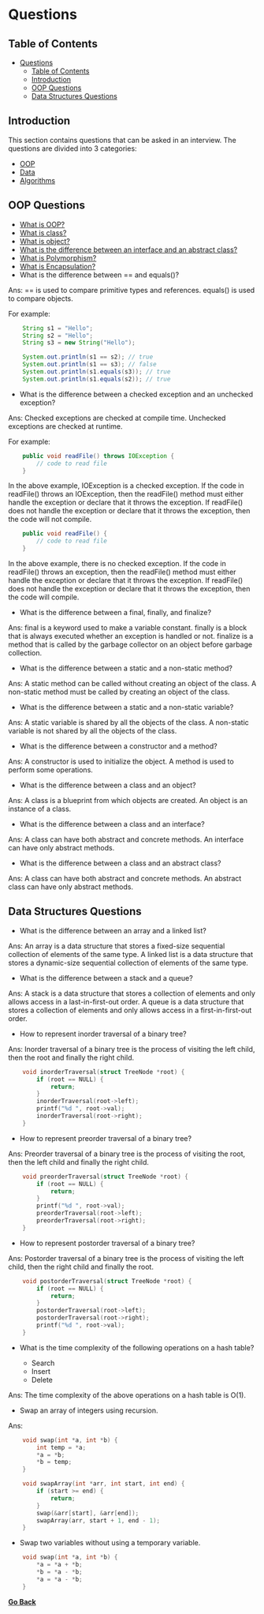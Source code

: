 # Questions

## Table of Contents
- [Questions](#questions)
  - [Table of Contents](#table-of-contents)
  - [Introduction](#introduction)
  - [OOP Questions](#oop-questions)
  - [Data Structures Questions](#data-structures-questions)

## Introduction

This section contains questions that can be asked in an interview. The questions are divided into 3 categories:

* [OOP](../OOP/Overview.md)
* [Data](../DataStructure/Overview.md)
* [Algorithms](../Algorithms/Overview.md)

## OOP Questions

* [What is OOP?](../OOP/Overview.md#what-is-oop)
* [What is class?](../OOP/Class.md#what-is-a-class)
* [What is object?](../OOP/Class.md#object)
* [What is the difference between an interface and an abstract class?](../OOP/Abstraction.md#abstract-vs-interface)
* [What is Polymorphism?](../OOP/Polymorphism.md#what-is-polymorphism)
* [What is Encapsulation?](../OOP/Encapsulation.md#what-is-encapsulation)
* What is the difference between == and equals()?
  
Ans: == is used to compare primitive types and references. equals() is used to compare objects.
  
For example:

```java
    String s1 = "Hello";
    String s2 = "Hello";
    String s3 = new String("Hello");

    System.out.println(s1 == s2); // true
    System.out.println(s1 == s3); // false
    System.out.println(s1.equals(s3)); // true
    System.out.println(s1.equals(s2)); // true
```

* What is the difference between a checked exception and an unchecked exception?

Ans: Checked exceptions are checked at compile time. Unchecked exceptions are checked at runtime.

For example:

```java
    public void readFile() throws IOException {
        // code to read file
    }
```

In the above example, IOException is a checked exception. If the code in readFile() throws an IOException, then the readFile() method must either handle the exception or declare that it throws the exception. If readFile() does not handle the exception or declare that it throws the exception, then the code will not compile.

```java
    public void readFile() {
        // code to read file
    }
```

In the above example, there is no checked exception. If the code in readFile() throws an exception, then the readFile() method must either handle the exception or declare that it throws the exception. If readFile() does not handle the exception or declare that it throws the exception, then the code will compile.

* What is the difference between a final, finally, and finalize?

Ans: final is a keyword used to make a variable constant. finally is a block that is always executed whether an exception is handled or not. finalize is a method that is called by the garbage collector on an object before garbage collection.

* What is the difference between a static and a non-static method?

Ans: A static method can be called without creating an object of the class. A non-static method must be called by creating an object of the class.

* What is the difference between a static and a non-static variable?

Ans: A static variable is shared by all the objects of the class. A non-static variable is not shared by all the objects of the class.

* What is the difference between a constructor and a method?

Ans: A constructor is used to initialize the object. A method is used to perform some operations.

* What is the difference between a class and an object?

Ans: A class is a blueprint from which objects are created. An object is an instance of a class.

* What is the difference between a class and an interface?

Ans: A class can have both abstract and concrete methods. An interface can have only abstract methods.

* What is the difference between a class and an abstract class?

Ans: A class can have both abstract and concrete methods. An abstract class can have only abstract methods.

## Data Structures Questions

* What is the difference between an array and a linked list?

Ans: An array is a data structure that stores a fixed-size sequential collection of elements of the same type. A linked list is a data structure that stores a dynamic-size sequential collection of elements of the same type.

* What is the difference between a stack and a queue?

Ans: A stack is a data structure that stores a collection of elements and only allows access in a last-in-first-out order. A queue is a data structure that stores a collection of elements and only allows access in a first-in-first-out order.

* How to represent inorder traversal of a binary tree?

Ans: Inorder traversal of a binary tree is the process of visiting the left child, then the root and finally the right child.

```c
    void inorderTraversal(struct TreeNode *root) {
        if (root == NULL) {
            return;
        }
        inorderTraversal(root->left);
        printf("%d ", root->val);
        inorderTraversal(root->right);
    }
```

* How to represent preorder traversal of a binary tree?

Ans: Preorder traversal of a binary tree is the process of visiting the root, then the left child and finally the right child.

```c
    void preorderTraversal(struct TreeNode *root) {
        if (root == NULL) {
            return;
        }
        printf("%d ", root->val);
        preorderTraversal(root->left);
        preorderTraversal(root->right);
    }
```

* How to represent postorder traversal of a binary tree?

Ans: Postorder traversal of a binary tree is the process of visiting the left child, then the right child and finally the root.

```c
    void postorderTraversal(struct TreeNode *root) {
        if (root == NULL) {
            return;
        }
        postorderTraversal(root->left);
        postorderTraversal(root->right);
        printf("%d ", root->val);
    }
```

* What is the time complexity of the following operations on a hash table?

  * Search
  * Insert
  * Delete

Ans: The time complexity of the above operations on a hash table is O(1).

* Swap an array of integers using recursion.

Ans:

```c
    void swap(int *a, int *b) {
        int temp = *a;
        *a = *b;
        *b = temp;
    }

    void swapArray(int *arr, int start, int end) {
        if (start >= end) {
            return;
        }
        swap(&arr[start], &arr[end]);
        swapArray(arr, start + 1, end - 1);
    }
```

* Swap two variables without using a temporary variable.

```c
    void swap(int *a, int *b) {
        *a = *a + *b;
        *b = *a - *b;
        *a = *a - *b;
    }
```

[**Go Back**](../README.md)